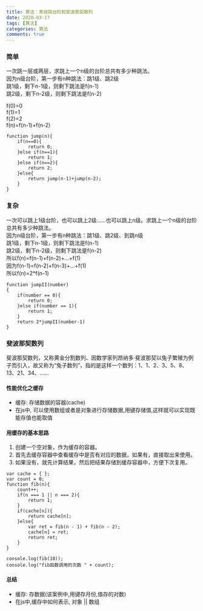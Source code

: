 ```yaml
---
title: 算法：青蛙跳台阶和斐波那契数列
date: 2020-03-17
tags: [算法]
categories: 算法
comments: true
---
```


### 简单
一次跳一层或两层，求跳上一个n级的台阶总共有多少种跳法。     
因为n级台阶，第一步有n种跳法：跳1级、跳2级    
跳1级，剩下n-1级，则剩下跳法是f(n-1)    
跳2级，剩下n-2级，则剩下跳法是f(n-2)   

f(0)=0    
f(1)=1    
f(2)=2   
f(n)=f(n-1)+f(n-2)

```
function jump(n){
    if(n==0){
        return 0;
    }else if(n==1){
        return 1;
    }else if(n==2){
        return 2;
    }else{
        return jump(n-1)+jump(n-2);
    }
}
```
### 复杂
一次可以跳上1级台阶，也可以跳上2级……也可以跳上n级。求跳上一个n级的台阶总共有多少种跳法。     
因为n级台阶，第一步有n种跳法：跳1级、跳2级、到跳n级     
跳1级，剩下n-1级，则剩下跳法是f(n-1)    
跳2级，剩下n-2级，则剩下跳法是f(n-2)    
所以f(n)=f(n-1)+f(n-2)+...+f(1)    
因为f(n-1)=f(n-2)+f(n-3)+...+f(1)    
所以f(n)=2*f(n-1) 

```
function jumpII(number)
{
    if(number == 0){
        return 0;
    }else if(number == 1){
        return 1;
    }
    return 2*jumpII(number-1)
}
```


### 斐波那契数列
斐波那契数列，又称黄金分割数列、因数学家列昂纳多·斐波那契以兔子繁殖为例子而引入，故又称为“兔子数列”，指的是这样一个数列：1、1、2、3、5、8、13、21、34、……
#### 性能优化之缓存
- 缓存: 存储数据的容器(cache)
- 在js中, 可以使用数组或者是对象进行存储数据,用键存储值,这样就可以实现既能存值也能取值

#### 用缓存的基本思路
1. 创建一个空对象，作为缓存的容器。
2. 首先去缓存容器中查看缓存中是否有对应的数据，如果有，直接取出来使用。
3. 如果没有，就先计算结果，然后把结果存储到缓存容器中，方便下次复用。
```
var cache = { };
var count = 0;
function fib(n){
    count++;
    if(n === 1 || n === 2){
        return 1;
    }
    if(cache[n]){
        return cache[n];
    }else{
        var ret = fib(n - 1) + fib(n - 2);
        cache[n] = ret;
        return ret;
    }
}

console.log(fib(10));
console.log("fib函数调用的次数 " + count);
```
#### 总结
- 缓存: 存数据(该案例中,用键存月份,值存的对数)
- 在js中,缓存中如何表示, 对象 || 数组

